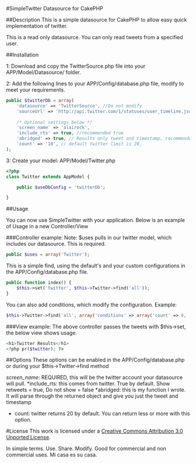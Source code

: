 #SimpleTwitter Datasource for CakePHP

##Description
This is a simple datasource for CakePHP to allow easy quick implementation of twitter.

This is a read only datasource. You can only read tweets from a specified user. 

##Installation

1: Download and copy the TwitterSource.php file into your APP/Model/Datasource/ folder.

2: Add the following lines to your APP/Config/database.php file, modify to meet your requirements.

```php
public $twitterDb = array(
    'datasource' => 'TwitterSource', //Do not modify
    'sourceUrl' => 'http://api.twitter.com/1/statuses/user_timeline.json', //Do no modify
    
    /* Optional settings below */
    'screen_name' => 'alairock',
    'include_rts' => true, //recommended true
    'abridged' => true, // Results only tweet and timestamp, recommended true
    'count' => '10', // default twitter limit is 20, 
);
```

3: Create your model: APP/Model/Twitter.php

```php
<?php
class Twitter extends AppModel {

    public $useDbConfig = 'twitterDb';

}
```

##Usage

You can now use SimpleTwitter with your application. Below is an example of Usage in a new Controller/View

###Controller example:
Note: $uses pulls in our twitter model, which includes our datasource. This is required.

```php
public $uses = array('Twitter');
```

This is a simple find, using the default's and your custom configurations in the APP/Config/database.php file.
```php
public function index() {
    $this->set('twitter', $this->Twitter->find('all'));
}
```
You can also add conditions, which modify the configuration. Example: 

```php
$this->Twitter->find('all', array('conditions' => array('count' => 8, 'screen_name' => 'alairock')));
```
###View example:
The above controller passes the tweets with $this->set, the below view shows usage.

```php
<h1>Twitter Results</h1>
<?php pr($twitter); ?>
```

##Options 
These options can be enabled in the APP/Config/database.php or during your $this->Twitter->find method

*screen_name*: REQUIRED, this will be the twitter account your datasource will pull. 
*include_rts: this comes from twitter. True by default. Show retweets = true, Do not show = false
*abridged: this is my function I wrote. It will parse through the returned object and give you just the tweet and timestamp
* count: twitter returns 20 by default. You can return less or more with this option.


#License
This work is licensed under a <a rel="license" href="http://creativecommons.org/licenses/by/3.0/deed.en_US">Creative Commons Attribution 3.0 Unported License</a>.

In simple terms. Use. Share. Modify. Good for commercial and non commercial uses. Mi casa es su casa.